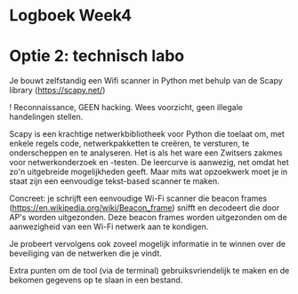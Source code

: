 # Logboek Week4

# Optie 2: technisch labo

Je bouwt zelfstandig een Wifi scanner in Python met behulp van de Scapy library (https://scapy.net/)

! Reconnaissance, GEEN hacking. Wees voorzicht, geen illegale handelingen stellen.

Scapy is een krachtige netwerkbibliotheek voor Python die toelaat om, met enkele regels code, netwerkpakketten te creëren, te versturen, te onderscheppen en te analyseren. Het is als het ware een Zwitsers zakmes voor netwerkonderzoek en -testen. De leercurve is aanwezig, net omdat het zo'n uitgebreide mogelijkheden geeft. Maar mits wat opzoekwerk moet je in staat zijn een eenvoudige tekst-based scanner te maken.

Concreet: je schrijft een eenvoudige Wi-Fi scanner die beacon frames (https://en.wikipedia.org/wiki/Beacon_frame) snifft en decodeert die door AP's worden uitgezonden. Deze beacon frames worden uitgezonden om de aanwezigheid van een Wi-Fi netwerk aan te kondigen.

Je probeert vervolgens ook zoveel mogelijk informatie in te winnen over de beveiliging van de netwerken die je vindt. 

Extra punten om de tool (via de terminal) gebruiksvriendelijk te maken en de bekomen gegevens op te slaan in een bestand.


